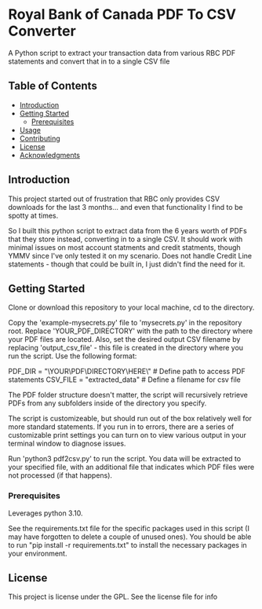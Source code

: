 # Royal Bank of Canada PDF To CSV Converter

A Python script to extract your transaction data from various RBC PDF statements and convert that in to a single CSV file

## Table of Contents

- [Introduction](#introduction)
- [Getting Started](#getting-started)
  - [Prerequisites](#prerequisites)
- [Usage](#usage)
- [Contributing](#contributing)
- [License](#license)
- [Acknowledgments](#acknowledgments)

## Introduction

This project started out of frustration that RBC only provides CSV downloads for the last 3 months... and even that functionality I find to be spotty at times.

So I built this python script to extract data from the 6 years worth of PDFs that they store instead, converting in to a single CSV. It should work with minimal issues on most account statments and credit statments, though YMMV since I've only tested it on my scenario. Does not handle Credit Line statements - though that could be built in, I just didn't find the need for it.

## Getting Started

Clone or download this repository to your local machine, cd to the directory.
 
Copy the 'example-mysecrets.py' file to 'mysecrets.py' in the repository root. Replace 'YOUR_PDF_DIRECTORY' with the path to the directory where your PDF files are located. Also, set the desired output CSV filename by replacing 'output_csv_file' - this file is created in the directory where you run the script. Use the following format:

PDF_DIR = "\\YOUR\\PDF\\DIRECTORY\\HERE\\" # Define path to access PDF statements
CSV_FILE = "extracted_data" # Define a filename for csv file

The PDF folder structure doesn't matter, the script will recursively retrieve PDFs from any subfolders inside of the directory you specify.

The script is customizeable, but should run out of the box relatively well for more standard statements. If you run in to errors, there are a series of customizable print settings you can turn on to view various output in your terminal window to diagnose issues.

Run 'python3 pdf2csv.py' to run the script. You data will be extracted to your specified file, with an additional file that indicates which PDF files were not processed (if that happens).

### Prerequisites

Leverages python 3.10.

See the requirements.txt file for the specific packages used in this script (I may have forgotten to delete a couple of unused ones). You should be able to run "pip install -r requirements.txt" to install the necessary packages in your environment.

## License

This project is license under the GPL. See the license file for info